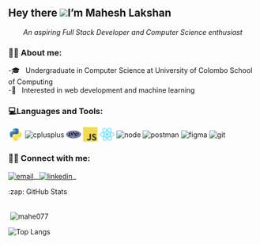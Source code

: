 <h2>Hey there <img src="https://raw.githubusercontent.com/iampavangandhi/iampavangandhi/master/gifs/Hi.gif" height="25px">I’m Mahesh Lakshan </h2>
<p align="center">
  <i>An aspiring Full Stack Developer and Computer Science enthusiast</i>
</p>

<h3 algin="left">👩‍💻 About me: </h3>
-🎓 &nbsp; Undergraduate in Computer Science at University of Colombo School of Computing <br>
-🌱 &nbsp; Interested in web development and machine learning
<h3 align="left">💻Languages and Tools:</h3>
<p align="left">
    <!-- Python -->
    <img align="center" src="https://raw.githubusercontent.com/devicons/devicon/master/icons/python/python-original.svg" alt="python" width="30" height="30"/>
    <!-- C++ -->
    <img align="center" src="https://brandslogos.com/wp-content/uploads/thumbs/c-logo-vector.svg" alt="cplusplus" width="30" height="30"/>
    <!-- PHP -->
    <img align="center" src="https://raw.githubusercontent.com/devicons/devicon/master/icons/php/php-original.svg" alt="php" width="30" height="30"/>
    <!-- JavaScript -->
    <img align="center" src="https://raw.githubusercontent.com/devicons/devicon/master/icons/javascript/javascript-original.svg" alt="javascript" width="30" height="30"/>
    <!--React-->
    <img align="center" src="https://raw.githubusercontent.com/devicons/devicon/master/icons/react/react-original.svg" alt="react" width="30" height="30" />
    <!--Node-->
    <img align="center" src="https://upload.wikimedia.org/wikipedia/commons/d/d9/Node.js_logo.svg" alt="node" width="30" height="30" />
    <!-- Postman -->
    <img align="center" src="https://www.vectorlogo.zone/logos/getpostman/getpostman-icon.svg" alt="postman" width="30" height="30"/>
    <!-- Figma -->
    <img align="center" src="https://www.vectorlogo.zone/logos/figma/figma-icon.svg" alt="figma" width="30" height="30" />
    <!--git -->
    <img align="center" src="https://avatars.githubusercontent.com/u/18133?s=200&v=4" alt="git" width="30" height="30" />
</p>
<h3 align="left">🤝🏻 Connect with me:</h3>
<p align="left">
    <!-- email -->
    <a href="mailto:maheshlakshan766@gmail.com" target="_blank">
     <img align="center" src="https://www.freepnglogos.com/uploads/logo-gmail-png/logo-gmail-png-gmail-icon-download-png-and-vector-1.png" alt="email" height="30"            width="30" /> &nbsp;
    </a>
    <!-- linkedin   -->
    <a href="https://www.linkedin.com/in/mahesh-lakshan" target="_blank">
     <img align="center" src="https://raw.githubusercontent.com/rahuldkjain/github-profile-readme-generator/master/src/images/icons/Social/linked-in-alt.svg"                  alt="linkedin" height="30" width="30" /> &nbsp;
    </a>
</p>
<summary>:zap: GitHub Stats</summary>
<br/>

<p>&nbsp;<img align="center" src="https://github-readme-stats.vercel.app/api?username=mahe077&theme=vue&show_icons=true&locale=en" alt="mahe077" /></p>


![Top Langs](https://github-readme-stats.vercel.app/api/top-langs/?username=mahe077&layout=compact&theme=vue)

<!--
**Mahe077/Mahe077** is a ✨ _special_ ✨ repository because its `README.md` (this file) appears on your GitHub profile.

Here are some ideas to get you started:

- 🔭 I’m currently working on ...
- 🌱 I’m currently learning ...
- 👯 I’m looking to collaborate on ...
- 🤔 I’m looking for help with ...
- 💬 Ask me about ...
- 📫 How to reach me: ...
- 😄 Pronouns: ...
- ⚡ Fun fact: ...
--!>

